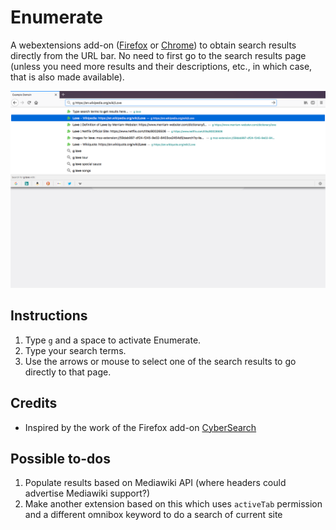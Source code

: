 # Enumerate

A webextensions add-on
([Firefox]()
or
[Chrome]())
to obtain search results directly from the URL bar. No need to first go to
the search results page (unless you need more results and their descriptions,
etc., in which case, that is also made available).

![screenshot of usage](https://raw.githubusercontent.com/brettz9/enumerate/master/screenshots/omnibox-example.png)

## Instructions

1. Type `g` and a space to activate Enumerate.
2. Type your search terms.
3. Use the arrows or mouse to select one of the search results to go directly to that page.

## Credits

- Inspired by the work of the Firefox add-on [CyberSearch](http://cybersear.ch/)

## Possible to-dos

1. Populate results based on Mediawiki API (where headers could advertise
    Mediawiki support?)
1. Make another extension based on this which uses `activeTab` permission and a
    different omnibox keyword to do a search of current site
